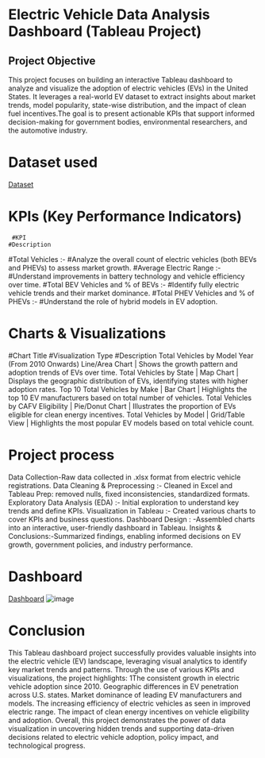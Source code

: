 # Electric Vehicle Data Analysis Dashboard (Tableau Project)

## Project Objective
This project focuses on building an interactive Tableau dashboard to analyze and visualize the adoption of electric vehicles (EVs) in the United States. It leverages a real-world EV dataset to extract insights about market trends, model popularity, state-wise distribution, and the impact of clean fuel incentives.The goal is to present actionable KPIs that support informed decision-making for government bodies, environmental researchers, and the automotive industry.

# Dataset used
<a href="https://github.com/Tjgaurav22/Data-analysis-dashboard-using-tebleau/blob/main/archive%20(8)%20%5BMConverter.eu%5D.xls">Dataset</a>

# KPIs (Key Performance Indicators)
     #KPI                                                          #Description   
#Total Vehicles  :-  #Analyze the overall count of electric vehicles (both BEVs and PHEVs) to assess market growth.
#Average Electric Range  :-  #Understand improvements in battery technology and vehicle efficiency over time.
#Total BEV Vehicles and % of BEVs  :-  #Identify fully electric vehicle trends and their market dominance.
#Total PHEV Vehicles and % of PHEVs :- #Understand the role of hybrid models in EV adoption.

# Charts & Visualizations
#Chart Title  #Visualization Type   #Description
Total Vehicles by Model Year (From 2010 Onwards) Line/Area Chart | Shows the growth pattern and adoption trends of EVs over time.
Total Vehicles by State | Map Chart | Displays the geographic distribution of EVs, identifying states with higher adoption rates.
Top 10 Total Vehicles by Make | Bar Chart | Highlights the top 10 EV manufacturers based on total number of vehicles.
Total Vehicles by CAFV Eligibility | Pie/Donut Chart | Illustrates the proportion of EVs eligible for clean energy incentives.
Total Vehicles by Model | Grid/Table View | Highlights the most popular EV models based on total vehicle count.

# Project process 
Data Collection-Raw data collected in .xlsx format from electric vehicle registrations.
Data Cleaning & Preprocessing :- Cleaned in Excel and Tableau Prep: removed nulls, fixed inconsistencies, standardized formats.
Exploratory Data Analysis (EDA) :- Initial exploration to understand key trends and define KPIs.
Visualization in Tableau :- Created various charts to cover KPIs and business questions.
Dashboard Design : -Assembled charts into an interactive, user-friendly dashboard in Tableau.
Insights & Conclusions:-Summarized findings, enabling informed decisions on EV growth, government policies, and industry performance.

# Dashboard
<a href="https://github.com/Tjgaurav22/Data-analysis-dashboard-using-tebleau/blob/main/eletric%20vehicles%20dashboard.png">Dashboard</a>
![image](https://github.com/user-attachments/assets/0e662f44-71ef-4499-b905-fabdce0c7d9b)

# Conclusion
This Tableau dashboard project successfully provides valuable insights into the electric vehicle (EV) landscape, leveraging visual analytics to identify key market trends and patterns. Through the use of various KPIs and visualizations, the project highlights:
1The consistent growth in electric vehicle adoption since 2010.
Geographic differences in EV penetration across U.S. states.
Market dominance of leading EV manufacturers and models.
The increasing efficiency of electric vehicles as seen in improved electric range.
The impact of clean energy incentives on vehicle eligibility and adoption.
Overall, this project demonstrates the power of data visualization in uncovering hidden trends and supporting data-driven decisions related to electric vehicle adoption, policy impact, and technological progress.


